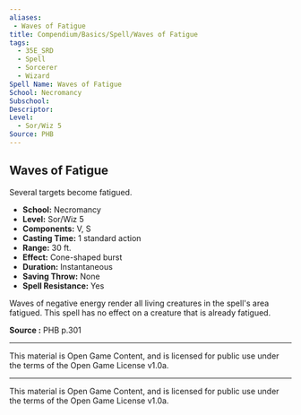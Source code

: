 ```yaml
---
aliases:
 - Waves of Fatigue
title: Compendium/Basics/Spell/Waves of Fatigue
tags:  
  - 35E_SRD  
  - Spell  
  - Sorcerer  
  - Wizard  
Spell Name: Waves of Fatigue
School: Necromancy
Subschool: 
Descriptor: 
Level:  
  - Sor/Wiz 5  
Source: PHB
---
```


## Waves of Fatigue

Several targets become fatigued.

- **School:** Necromancy  
- **Level:** Sor/Wiz 5  
- **Components:** V, S  
- **Casting Time:** 1 standard action  
- **Range:** 30 ft.  
- **Effect:** Cone-shaped burst  
- **Duration:** Instantaneous  
- **Saving Throw:** None  
- **Spell Resistance:** Yes  

Waves of negative energy render all living creatures in the spell's area fatigued. This spell has no effect on a creature that is already fatigued.



**Source :** PHB p.301

---

This material is Open Game Content, and is licensed for public use under  
the terms of the Open Game License v1.0a.

---

This material is Open Game Content, and is licensed for public use under the terms of the Open Game License v1.0a.
